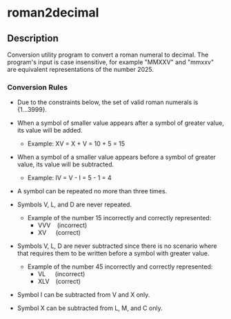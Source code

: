 # roman2decimal 

## Description
Conversion utility program to convert a roman numeral to decimal. The program's input is 
case insensitive, for example "MMXXV" and "mmxxv" are equivalent representations of the number 2025.

### Conversion Rules
- Due to the constraints below, the set of valid roman numerals is {1...3999}.
- When a symbol of smaller value appears after a symbol of greater value, its value will be added.
  - Example: XV = X + V = 10 + 5 = 15

- When a symbol of a smaller value appears before a symbol of greater value, its value will be subtracted.
  - Example: IV = V - I = 5 - 1 = 4

- A symbol can be repeated no more than three times.

- Symbols V, L, and D are never repeated.
  - Example of the number 15 incorrectly and correctly represented:
    - VVV &ensp; (incorrect)
    - XV &emsp; (correct)

- Symbols V, L, D are never subtracted since there is no scenario where that requires them to be written before a symbol with greater value.
  - Example of the number 45 incorrectly and correctly represented:
    - VL &emsp; (incorrect)
    - XLV &ensp; (correct)

- Symbol I can be subtracted from V and X only.

- Symbol X can be subtracted from L, M, and C only.